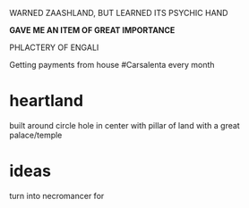 WARNED ZAASHLAND, BUT LEARNED ITS PSYCHIC HAND

**GAVE ME AN ITEM OF GREAT IMPORTANCE**

PHLACTERY OF ENGALI



Getting payments from house #Carsalenta every month

# heartland
built around circle hole in center
with pillar of land with a great palace/temple

# ideas
turn into necromancer for 